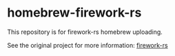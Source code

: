 # homebrew-firework-rs

This repository is for firework-rs homebrew uploading.

See the original project for more information: [firework-rs](https://github.com/Wayoung7/firework-rs)
